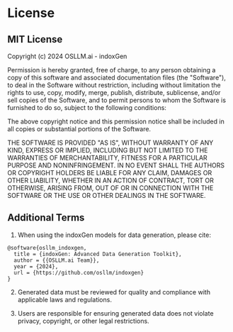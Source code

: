 # License

## MIT License

Copyright (c) 2024 OSLLM.ai - indoxGen

Permission is hereby granted, free of charge, to any person obtaining a copy
of this software and associated documentation files (the "Software"), to deal
in the Software without restriction, including without limitation the rights
to use, copy, modify, merge, publish, distribute, sublicense, and/or sell
copies of the Software, and to permit persons to whom the Software is
furnished to do so, subject to the following conditions:

The above copyright notice and this permission notice shall be included in all
copies or substantial portions of the Software.

THE SOFTWARE IS PROVIDED "AS IS", WITHOUT WARRANTY OF ANY KIND, EXPRESS OR
IMPLIED, INCLUDING BUT NOT LIMITED TO THE WARRANTIES OF MERCHANTABILITY,
FITNESS FOR A PARTICULAR PURPOSE AND NONINFRINGEMENT. IN NO EVENT SHALL THE
AUTHORS OR COPYRIGHT HOLDERS BE LIABLE FOR ANY CLAIM, DAMAGES OR OTHER
LIABILITY, WHETHER IN AN ACTION OF CONTRACT, TORT OR OTHERWISE, ARISING FROM,
OUT OF OR IN CONNECTION WITH THE SOFTWARE OR THE USE OR OTHER DEALINGS IN THE
SOFTWARE.

## Additional Terms

1. When using the indoxGen models for data generation, please cite:
```
@software{osllm_indoxgen,
  title = {indoxGen: Advanced Data Generation Toolkit},
  author = {{OSLLM.ai Team}},
  year = {2024},
  url = {https://github.com/osllm/indoxgen}
}
```

2. Generated data must be reviewed for quality and compliance with applicable laws and regulations.

3. Users are responsible for ensuring generated data does not violate privacy, copyright, or other legal restrictions. 
